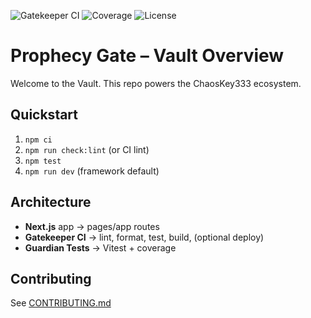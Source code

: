 ![Gatekeeper CI](https://img.shields.io/badge/Gatekeeper-CI-green)
![Coverage](https://img.shields.io/badge/Coverage-Auto--report-blue)
![License](https://img.shields.io/badge/License-Project-blueviolet)

# Prophecy Gate – Vault Overview

Welcome to the Vault. This repo powers the ChaosKey333 ecosystem.

## Quickstart
1. `npm ci`
2. `npm run check:lint` (or CI lint)
3. `npm test`
4. `npm run dev` (framework default)

## Architecture
- **Next.js** app → pages/app routes
- **Gatekeeper CI** → lint, format, test, build, (optional deploy)
- **Guardian Tests** → Vitest + coverage

## Contributing
See [CONTRIBUTING.md](./CONTRIBUTING.md)